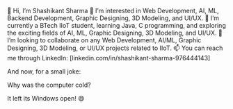 👋 Hi, I’m Shashikant Sharma
👀 I’m interested in Web Development, AI, ML, Backend Development, Graphic Designing, 3D Modeling, and UI/UX.
🌱 I’m currently a BTech IIoT student, learning Java, C programming, and exploring the exciting fields of AI, ML, Graphic Designing, 3D Modeling, and UI/UX.
💞️ I’m looking to collaborate on any Web Development, AI/ML, Graphic Designing, 3D Modeling, or UI/UX projects related to IIoT.
📫 You can reach me through LinkedIn: [linkedin.com/in/shashikant-sharma-976444143]

And now, for a small joke:

Why was the computer cold?

It left its Windows open! 😄
<!---
shashikant649sharma/shashikant649sharma is a ✨ special ✨ repository because its `README.md` (this file) appears on your GitHub profile.
You can click the Preview link to take a look at your changes.
--->

